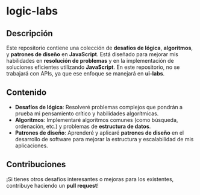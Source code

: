 # logic-labs

## Descripción
Este repositorio contiene una colección de **desafíos de lógica**, **algoritmos**, y **patrones de diseño** en **JavaScript**. Está diseñado para mejorar mis habilidades en **resolución de problemas** y en la implementación de soluciones eficientes utilizando **JavaScript**. En este repositorio, no se trabajará con APIs, ya que ese enfoque se manejará en **ui-labs**.

## Contenido
- **Desafíos de lógica**: Resolveré problemas complejos que pondrán a prueba mi pensamiento crítico y habilidades algorítmicas.
- **Algoritmos**: Implementaré algoritmos comunes (como búsqueda, ordenación, etc.) y problemas de **estructura de datos**.
- **Patrones de diseño**: Aprenderé y aplicaré **patrones de diseño** en el desarrollo de software para mejorar la estructura y escalabilidad de mis aplicaciones.

## Contribuciones
¡Si tienes otros desafíos interesantes o mejoras para los existentes, contribuye haciendo un **pull request**!
